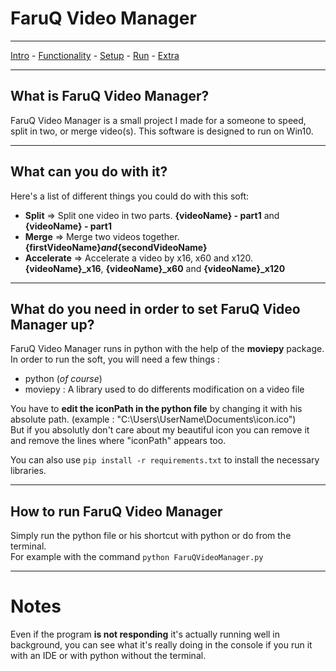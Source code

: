 # FaruQ Video Manager
***
[Intro](#What-is-FaruQ-Video-Manager) - [Functionality](#What-can-you-do-with-it) - [Setup](#What-do-you-need-in-order-to-set-FaruQ-Video-Manager-up) - [Run](#How-to-run-FaruQ-Video-Manager) - [Extra](#Notes)
***
## What is FaruQ Video Manager?
FaruQ Video Manager is a small project I made for a someone to speed, split in two, or merge video(s).
This software is designed to run on Win10.
***
## What can you do with it?
Here's a list of different things you could do with this soft:
- **Split** => Split one video in two parts. **{videoName} - part1** and **{videoName} - part1**
- **Merge** => Merge two videos together. **{firstVideoName}_and_{secondVideoName}**
- **Accelerate** => Accelerate a video by x16, x60 and x120. **{videoName}_x16**, **{videoName}_x60** and **{videoName}_x120**
***
## What do you need in order to set FaruQ Video Manager up?
FaruQ Video Manager runs in python with the help of the **moviepy** package. In order to run the soft, you will need a few things :
- python (*of course*)
- moviepy : A library used to do differents modification on a video file

You have to **edit the iconPath in the python file** by changing it with his absolute path. (example : "C:\\Users\\UserName\\Documents\\icon.ico")  
  But if you absolutly don't care about my beautiful icon you can remove it and remove the lines where "iconPath" appears too.  

You can also use `pip install -r requirements.txt` to install the necessary libraries.
***
## How to run FaruQ Video Manager
Simply run the python file or his shortcut with python or do from the terminal.  
For example with the command `python FaruQVideoManager.py`
***
# Notes
Even if the program **is not responding** it's actually running well in background, you can see what it's really doing in the console if you run it with an IDE or with python without the terminal.
